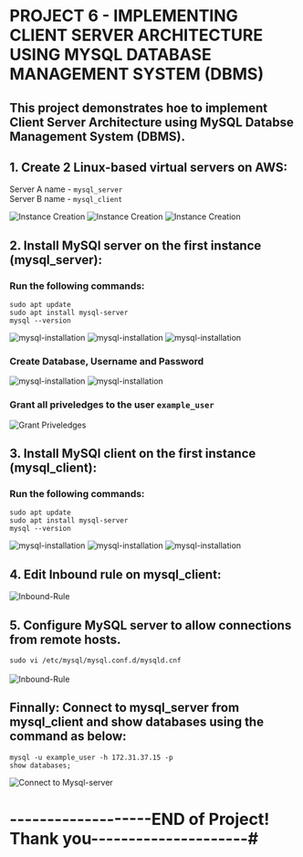 # PROJECT 6 - IMPLEMENTING CLIENT SERVER ARCHITECTURE USING MYSQL DATABASE MANAGEMENT SYSTEM (DBMS)

 ## **This project demonstrates hoe to implement Client Server Architecture using MySQL Databse Management System (DBMS).**

 ## 1. Create 2 Linux-based virtual servers on AWS: 
Server A name - `mysql_server` <br> 
Server B name - `mysql_client`
 
 ![Instance Creation](./img/1a.png)
 ![Instance Creation](./img/1b.png)
 ![Instance Creation](./img/1c.png)

## 2. Install MySQl server on the first instance (mysql_server):

### Run the following commands:
```
sudo apt update
sudo apt install mysql-server
mysql --version

```
![mysql-installation](./img/2a.png)
![mysql-installation](./img/2b.png)
![mysql-installation](./img/2c.png)

### Create Database, Username and Password
![mysql-installation](./img/2d.png)
![mysql-installation](./img/2f.png)

### Grant all priveledges to the user `example_user`
![Grant Priveledges](./img/2g.png)

## 3. Install MySQl client on the first instance (mysql_client):

### Run the following commands:
```
sudo apt update
sudo apt install mysql-server
mysql --version

```
![mysql-installation](./img/2a.png)
![mysql-installation](./img/3b.png)
![mysql-installation](./img/3c.png)

## 4. Edit Inbound rule on mysql_client:
![Inbound-Rule](./img/4.png)

## 5. Configure MySQL server to allow connections from remote hosts.

`sudo vi /etc/mysql/mysql.conf.d/mysqld.cnf`
<br><br>
![Inbound-Rule](./img/5.png)

## Finnally: Connect to mysql_server from mysql_client and show databases using the command as below:

```
mysql -u example_user -h 172.31.37.15 -p
show databases;
```

![Connect to Mysql-server](./img/7.png)
# -------------------END of Project! Thank you---------------------#